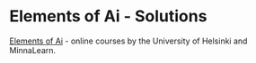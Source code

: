 
# Elements of Ai - Solutions 

[Elements of Ai](https://www.elementsofai.com/) - online courses by the University of Helsinki and MinnaLearn. 


